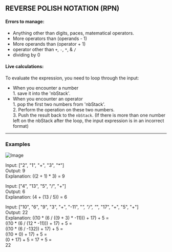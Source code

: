 ## **REVERSE POLISH NOTATION (RPN)**

#### Errors to manage:
* Anything other than digits, paces, matematical operators.
* More operators than (operands - 1)
* More operands than (operator + 1)
* operator other than `+`, `-`, `*`, & `/`
* dividing by 0
#### Live calculations:
To evaluate the expression, you need to loop through the input:

* When you encounter a number<br>
        1. save it into the 'nbStack'.
* When you encounter an operator<br>
        1. pop the first two numbers from 'nbStack'.<br>
        2. Perform the operation on these two numbers.<br>
        3. Push the result back to the `nbStack`.
(If there is more than one number left on the nbStack after the loop, the input expression is in an incorrect format)

---
### Examples

![Image](https://upload.wikimedia.org/wikipedia/commons/thumb/c/ca/Reverse_Polish_Notation_Stack_Example.jpg/800px-Reverse_Polish_Notation_Stack_Example.jpg?20140514181604)

Input: ["2", "1", "+", "3", "*"]<br>
Output: 9<br>
Explanation: ((2 + 1) * 3) = 9<br>

Input: ["4", "13", "5", "/", "+"]<br>
Output: 6<br>
Explanation: (4 + (13 / 5)) = 6<br>

Input: ["10", "6", "9", "3", "+", "-11", "*", "/", "*", "17", "+", "5", "+"]<br>
Output: 22<br>
Explanation: ((10 * (6 / ((9 + 3) * -11))) + 17) + 5 =<br>
((10 * (6 / (12 * -11))) + 17) + 5 =<br>
((10 * (6 / -132)) + 17) + 5 =<br>
((10 * 0) + 17) + 5 =<br>
(0 + 17) + 5 = 17 + 5 = <br>
22
